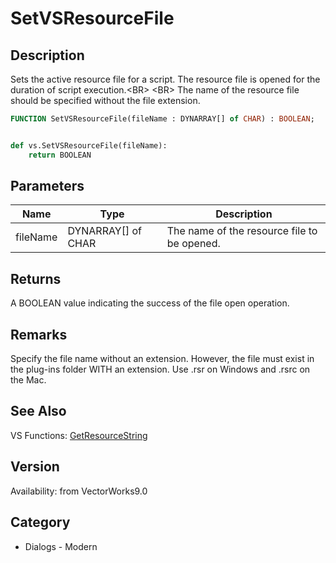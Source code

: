 # SetVSResourceFile

## Description
Sets the active resource file for a script. The resource file is opened for the duration of script execution.&lt;BR&gt;
&lt;BR&gt;
The name of the resource file should be specified without the file extension.

```pascal
FUNCTION SetVSResourceFile(fileName : DYNARRAY[] of CHAR) : BOOLEAN;
```

```python

def vs.SetVSResourceFile(fileName):
    return BOOLEAN
```

## Parameters
|Name|Type|Description|
|---|---|---|
|fileName|DYNARRAY[] of CHAR|The name of the resource file to be opened.|

## Returns
A BOOLEAN value indicating the success of the file open operation.

## Remarks
Specify the file name without an extension. However, the file must exist in the plug-ins folder WITH an extension. Use .rsr on Windows and .rsrc on the Mac.

## See Also
VS Functions:
[GetResourceString](GetResourceString.md)

## Version
Availability: from VectorWorks9.0
## Category
* Dialogs - Modern

